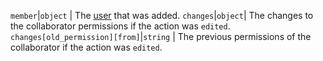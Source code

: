 `member`|`object` | The [user](/v3/users/) that was added.
`changes`|`object`| The changes to the collaborator permissions if the action was `edited`.
`changes[old_permission][from]`|`string` | The previous permissions of the collaborator if the action was `edited`.